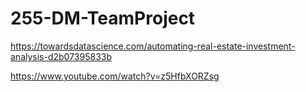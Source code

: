 # 255-DM-TeamProject

https://towardsdatascience.com/automating-real-estate-investment-analysis-d2b07395833b


https://www.youtube.com/watch?v=z5HfbXORZsg
